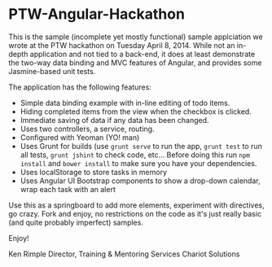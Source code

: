 PTW-Angular-Hackathon
=================
This is the sample (incomplete yet mostly functional) sample applciation we wrote at the PTW hackathon on Tuesday April 8, 2014.  While not an in-depth application and not tied to a back-end, it does at least demonstrate the two-way data binding and MVC features of Angular, and provides some Jasmine-based unit tests.

The application has the following features:

* Simple data binding example with in-line editing of todo items.
* Hiding completed items from the view when the checkbox is clicked.
* Immediate saving of data if any data has been changed.
* Uses two controllers, a service, routing.
* Configured with Yeoman (YO! man)
* Uses Grunt for builds (use `grunt serve` to run the app, `grunt test` to run all tests, `grunt jshint` to check code, etc...  Before doing this run `npm install` and `bower install` to make sure you have your dependencies.
* Uses localStorage to store tasks in memory
* Uses Angular UI Bootstrap components to show a drop-down calendar, wrap each task with an alert

Use this as a springboard to add more elements, experiment with directives, go crazy. Fork and enjoy, no restrictions on the code as it's just really basic (and quite probably imperfect) samples.

Enjoy!

Ken Rimple
Director, Training & Mentoring Services
Chariot Solutions

